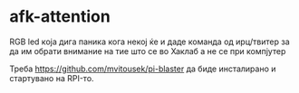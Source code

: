 afk-attention
=============

RGB led која дига паника кога некој ќе и даде команда од ирц/твитер за да им обрати внимание на тие што се во Хаклаб а не се при компјутер

Треба https://github.com/mvitousek/pi-blaster да биде инсталирано и стартувано на RPI-то.
